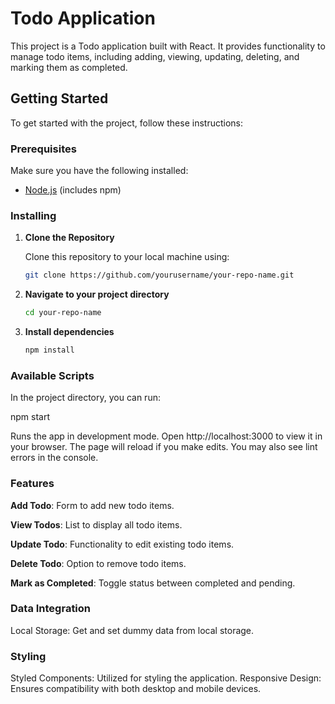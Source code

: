 # Todo Application

This project is a Todo application built with React. It provides functionality to manage todo items, including adding, viewing, updating, deleting, and marking them as completed.

## Getting Started

To get started with the project, follow these instructions:

### Prerequisites

Make sure you have the following installed:
- [Node.js](https://nodejs.org/) (includes npm)

### Installing

1. **Clone the Repository**

   Clone this repository to your local machine using:
   ```bash
   git clone https://github.com/yourusername/your-repo-name.git

2. **Navigate to your project directory**
    ```bash
    cd your-repo-name

3. **Install dependencies**
    ```bash
    npm install

### Available Scripts
In the project directory, you can run:

   
   npm start

Runs the app in development mode.
Open http://localhost:3000 to view it in your browser.
The page will reload if you make edits. You may also see lint errors in the console.

### Features

**Add Todo**: Form to add new todo items.

**View Todos**: List to display all todo items.

**Update Todo**: Functionality to edit existing todo items.

**Delete Todo**: Option to remove todo items.

**Mark as Completed**: Toggle status between completed and pending.


### Data Integration

Local Storage: Get and set dummy data from local storage.

### Styling

Styled Components: Utilized for styling the application.
Responsive Design: Ensures compatibility with both desktop and mobile devices.